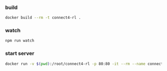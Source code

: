 ### build

```sh
docker build --rm -t connect4-rl .
```


### watch

```sh
npm run watch
```


### start server

```sh
docker run -v $(pwd):/root/connect4-rl -p 80:80 -it --rm --name connect4-rl connect4-rl
```
